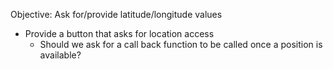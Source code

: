 Objective: Ask for/provide latitude/longitude values
  - Provide a button that asks for location access
    - Should we ask for a call back function to be called once a position is available?

